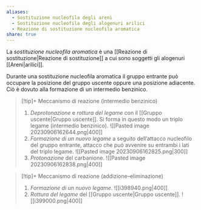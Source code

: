 ```yaml
---
aliases:
  - Sostituzione nucleofila degli areni
  - Sostituzione nucleofila degli alogenuri arilici
  - Reazione di sostituzione nucleofila aromatica
share: true
---
```


La *sostituzione nucleofila aromatica* è una [[Reazione di sostituzione|Reazione di sostituzione]] a cui sono soggetti gli alogenuri [[Areni|arilici]].

Durante una sostituzione nucleofila aromatica il gruppo entrante può occupare la posizione del gruppo uscente oppure una posizione adiacente.
Ciò è dovuto alla formazione di un intermedio benzinico.

> [!tip]+ Meccanismo di reazione (intermedio benzinico)
> 1. *Deprotonazione* e *rottura del legame* con il [[Gruppo uscente|Gruppo uscente]]. Si forma in questo modo un triplo legame (intermedio benzinico).
>    ![[Pasted image 20230906162644.png|400]]
> 2. *Formazione di un nuovo legame* a seguito dell’attacco nucleofilo del gruppo entrante, attacco che può avvenire su entrambi i lati del triplo legame.
>   ![[Pasted image 20230906162825.png|300]]
> 3. *Protonazione* del carbanione.
>   ![[Pasted image 20230906162838.png|400]]

> [!tip]+ Meccanismo di reazione (addizione–eliminazione)
> 1. *Formazione di un nuovo legame*.
>    ![[i398940.png|400]]
> 2. *Rottura del legame* del [[Gruppo uscente|Gruppo uscente]].
>    ![[i399000.png|400]]